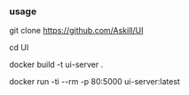 
### usage

git clone https://github.com/Askill/UI

cd UI

docker build -t ui-server .

docker run -ti --rm -p 80:5000 ui-server:latest

